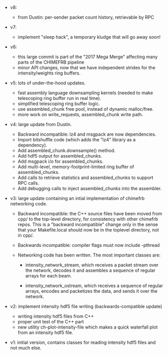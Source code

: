 - v8:

  - from Dustin: per-sender packet count history, retrievable by RPC

- v7:

  - implement "sleep hack", a temporary kludge that will go away soon!

- v6:

  - this large commit is part of the "2017 Mega Merge" affecting many parts of the CHIMEFRB pipeline
  - minor API changes, now that we have independent strides for the intensity/weights ring buffers.

- v5: lots of under-the-hood updates.

  - fast assembly language downsampling kernels (needed to make telescoping ring buffer run in real time).
  - simplified telescoping ring buffer logic.
  - use assembled_chunk free pool, instead of dynamic malloc/free.
  - more work on write_requests, assembled_chunk write path.

- v4: large update from Dustin.

  - Backward incompatible: lz4 and msgpack are now dependencies.
  - Import bitshuffle code (which adds the "lz4" library as a dependency).
  - Add assembled_chunk.downsample() method.
  - Add hdf5 output for assembled_chunks.
  - Add msgpack i/o for assembled_chunks.
  - Add multi-level, memory-footprint-limited ring buffer of assembled_chunks.
  - Add calls to retrieve statistics and assembled_chunks to support RPC calls.
  - Add debugging calls to inject assembled_chunks into the assembler.

- v3: large update containing an intial implementation of chimefrb networking code.

  - Backward incompatible: the C++ source files have been moved from cpp/ to the
    top-level directory, for consistency with other chimefrb repos.  This is a 
    "backward incompatible" change only in the sense that your Makefile.local
    should now be in the toplevel directory, not in cpp/.

  - Backwards incompatible: compiler flags must now include -pthread

  - Networking code has been written.  The most important classes are:

      - intensity_network_stream, which receives a packet stream over the 
        network, decodes it and assembles a sequence of regular arrays for 
        each beam.

      - intensity_network_ostream, which receives a sequence of regular arrays,
        encodes and packetizes the data, and sends it over the network.

- v2: implement intensity hdf5 file writing (backwards-compatible update)
  - writing intensity hdf5 files from C++
  - proper unit test of the C++ part
  - new utility ch-plot-intensity-file which makes a quick waterfall plot from an intensity hdf5 file.

- v1: initial version, contains classes for reading intensity hdf5 files and not much else.
